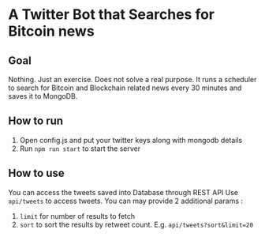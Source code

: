 # A Twitter Bot that Searches for Bitcoin news

## Goal
Nothing. Just an exercise. Does not solve a real purpose.
It runs a scheduler to search for Bitcoin and Blockchain related news every 30 minutes and saves it to MongoDB.

## How to run
1. Open config.js and put your twitter keys along with mongodb details
2. Run `npm run start` to start the server

## How to use
You can access the tweets saved into Database through REST API
Use `api/tweets` to access tweets. You can may provide 2 additional params :
1. `limit` for number of results to fetch
2. `sort` to sort the results by retweet count.
E.g. `api/tweets?sort&limit=20`